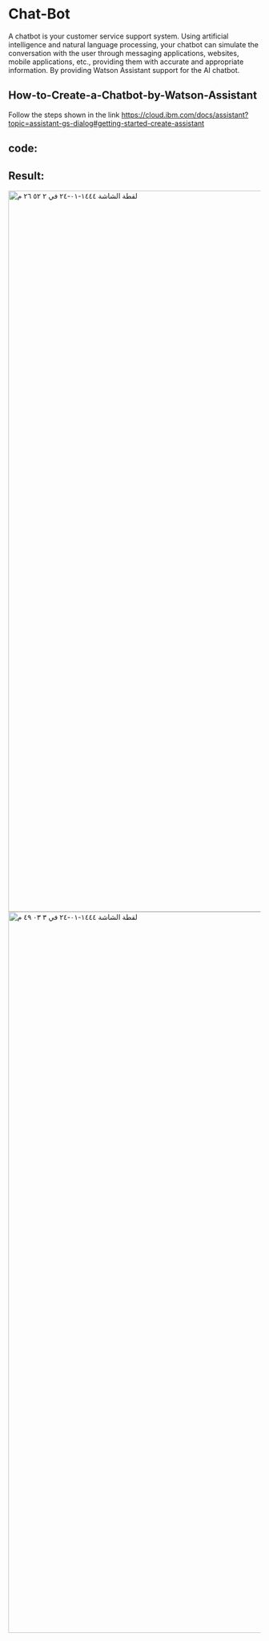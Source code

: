 # Chat-Bot
A chatbot is your customer service support system. Using artificial intelligence and natural language processing, your chatbot can simulate the conversation with the user through messaging applications, websites, mobile applications, etc., providing them with accurate and appropriate information. By providing Watson Assistant support for the AI chatbot.

## How-to-Create-a-Chatbot-by-Watson-Assistant
Follow the steps shown in the link https://cloud.ibm.com/docs/assistant?topic=assistant-gs-dialog#getting-started-create-assistant

## code:

<script> 

  window.watsonAssistantChatOptions = {
  
    integrationID: "a5c2241e-2ecc-4bdf-9396-bcb32b842c71", // The ID of this integration.
    
    region: "eu-gb", // The region your integration is hosted in.
    
    serviceInstanceID: "6b1d0819-4ee1-4a4a-a183-cefffcfd9adc", // The ID of your service instance.
    
    onLoad: function(instance) { instance.render(); }
  };
  
  
  setTimeout(function(){
  
  const t=document.createElement('script');
  
  t.src="https://web-chat.global.assistant.watson.appdomain.cloud/versions/" + (window.watsonAssistantChatOptions.clientVersion || 'latest') + "/WatsonAssistantChatEntry.js";
   
   document.head.appendChild(t);
  
  });

</script>

## Result:
<img width="1440" alt="‏لقطة الشاشة ١٤٤٤-٠١-٢٤ في ٢ ٥٢ ٢٦ م" src="https://user-images.githubusercontent.com/108236976/185915231-c23c5e3e-e618-41d9-8e1f-6165c52ebbb1.png">
<img width="1440" alt="‏لقطة الشاشة ١٤٤٤-٠١-٢٤ في ٣ ٠٣ ٤٩ م" src="https://user-images.githubusercontent.com/108236976/185916927-ef94f0aa-41c0-4d14-b259-72fdbad4d645.png">

